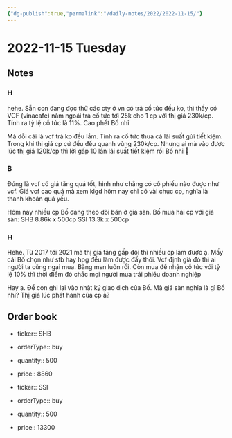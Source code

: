 ```yaml
---
{"dg-publish":true,"permalink":"/daily-notes/2022/2022-11-15/"}
---
```


# 2022-11-15 Tuesday

## Notes

### H

hehe. Sẵn con đang đọc thử các cty ở vn có trả cổ tức đều ko, thì thấy có VCF (vinacafe) năm ngoái trả cổ tức tới 25k cho 1 cp với thị giá 230k/cp. Tính ra tỷ lệ cổ tức là 11%. Cao phết Bố nhỉ

Mà dỗi cái là vcf trả ko đều lắm. Tính ra cổ tức thua cả lãi suất gửi tiết kiệm. Trong khi thị giá cp cứ đều đều quanh vùng 230k/cp. Nhưng ai mà vào được lúc thị giá 120k/cp thì lời gấp 10 lần lãi suất tiết kiệm rồi Bố nhỉ 🤣

### B

Đúng là vcf có giá tăng quá tốt, hình như chẳng có cổ phiếu nào được như vcf. Giá vcf cao quá mà xem klgd hôm nay chỉ có vài chục cp, nghĩa là thanh khoản quá yếu.

Hôm nay nhiều cp Bố đang theo dõi bán ở giá sàn.
Bố mua hai cp với giá sàn:
SHB 8.86k x 500cp
SSI 13.3k x 500cp

### H

Hehe. Từ 2017 tới 2021 mà thị giá tăng gấp đôi thì nhiều cp làm được ạ. Mấy cái Bố chọn như stb hay hpg đều làm được đấy thôi. Vcf định giá đó thì ai người ta cũng ngại mua. Bằng msn luôn rồi. Còn mua để nhận cổ tức với tỷ lệ 10% thì thời điểm đó chắc mọi người mua trái phiếu doanh nghiệp

Hay ạ. Để con ghi lại vào nhật ký giao dịch của Bố.
Mà giá sàn nghĩa là gì Bố nhỉ? Thị giá lúc phát hành của cp à?

## Order book

- ticker:: SHB
- orderType:: buy
- quantity:: 500
- price:: 8860

- ticker:: SSI
- orderType:: buy
- quantity:: 500
- price:: 13300